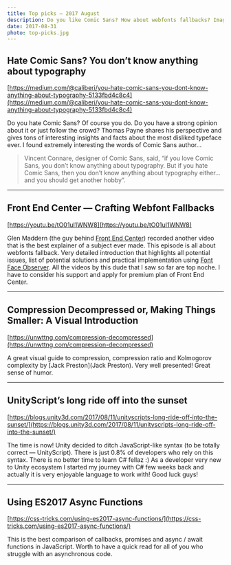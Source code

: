 ```yaml
---
title: Top picks — 2017 August
description: Do you like Comic Sans? How about webfonts fallbacks? Image compression? A bit about Unity updates and some async JS tips. Check this month top picks out!
date: 2017-08-31
photo: top-picks.jpg
---
```


## Hate Comic Sans? You don’t know anything about typography
[https://medium.com/@caliberi/you-hate-comic-sans-you-dont-know-anything-about-typography-5133fbd4c8c4](https://medium.com/@caliberi/you-hate-comic-sans-you-dont-know-anything-about-typography-5133fbd4c8c4)

Do you hate Comic Sans? Of course you do. Do you have a strong opinion about it or just follow the crowd? Thomas Payne shares his perspective and gives tons of interesting insights and facts about the most disliked typeface ever. I found extremely interesting the words of Comic Sans author…

> Vincent Connare, designer of Comic Sans, said, “if you love Comic Sans, you don’t know anything about typography. But if you hate Comic Sans, then you don’t know anything about typography either… and you should get another hobby”.

- - -

## Front End Center — Crafting Webfont Fallbacks

[https://youtu.be/tO01ul1WNW8](https://youtu.be/tO01ul1WNW8)

Glen Maddern (the guy behind [Front End Center](https://frontend.center/)) recorded another video that is the best explainer of a subject ever made. This episode is all about webfonts fallback. Very detailed introduction that highlights all potential issues, list of potential solutions and practical implementation using [Font Face Observer](https://fontfaceobserver.com/). All the videos by this dude that I saw so far are top noche. I have to consider his support and apply for premium plan of Front End Center.

- - -

## Compression Decompressed or, Making Things Smaller: A Visual Introduction

[https://unwttng.com/compression-decompressed](https://unwttng.com/compression-decompressed)

A great visual guide to compression, compression ratio and Kolmogorov complexity by [Jack Preston](Jack Preston). Very well presented! Great sense of humor.

- - -

## UnityScript’s long ride off into the sunset

[https://blogs.unity3d.com/2017/08/11/unityscripts-long-ride-off-into-the-sunset/](https://blogs.unity3d.com/2017/08/11/unityscripts-long-ride-off-into-the-sunset/)

The time is now! Unity decided to ditch JavaScript-like syntax (to be totally correct — UnityScript). There is just 0.8% of developers who rely on this syntax. There is no better time to learn C# fellaz :) As a developer very new to Unity ecosystem I started my journey with C# few weeks back and actually it is very enjoyable language to work with! Good luck guys!

- - -

## Using ES2017 Async Functions

[https://css-tricks.com/using-es2017-async-functions/](https://css-tricks.com/using-es2017-async-functions/)

This is the best comparison of callbacks, promises and async / await functions in JavaScript. Worth to have a quick read for all of you who struggle with an asynchronous code.
